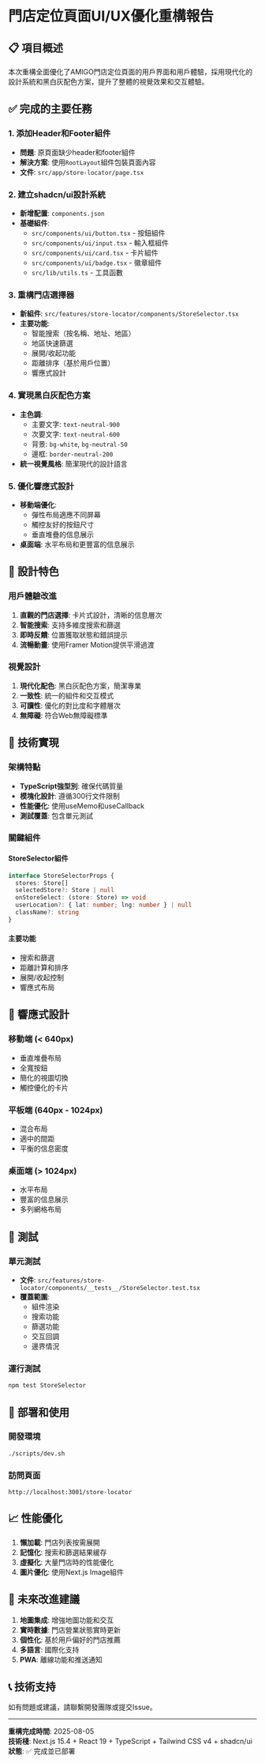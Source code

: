 # 門店定位頁面UI/UX優化重構報告

## 📋 項目概述

本次重構全面優化了AMIGO門店定位頁面的用戶界面和用戶體驗，採用現代化的設計系統和黑白灰配色方案，提升了整體的視覺效果和交互體驗。

## ✅ 完成的主要任務

### 1. 添加Header和Footer組件
- **問題**: 原頁面缺少header和footer組件
- **解決方案**: 使用`RootLayout`組件包裝頁面內容
- **文件**: `src/app/store-locator/page.tsx`

### 2. 建立shadcn/ui設計系統
- **新增配置**: `components.json`
- **基礎組件**:
  - `src/components/ui/button.tsx` - 按鈕組件
  - `src/components/ui/input.tsx` - 輸入框組件
  - `src/components/ui/card.tsx` - 卡片組件
  - `src/components/ui/badge.tsx` - 徽章組件
  - `src/lib/utils.ts` - 工具函數

### 3. 重構門店選擇器
- **新組件**: `src/features/store-locator/components/StoreSelector.tsx`
- **主要功能**:
  - 智能搜索（按名稱、地址、地區）
  - 地區快速篩選
  - 展開/收起功能
  - 距離排序（基於用戶位置）
  - 響應式設計

### 4. 實現黑白灰配色方案
- **主色調**: 
  - 主要文字: `text-neutral-900`
  - 次要文字: `text-neutral-600`
  - 背景: `bg-white`, `bg-neutral-50`
  - 邊框: `border-neutral-200`
- **統一視覺風格**: 簡潔現代的設計語言

### 5. 優化響應式設計
- **移動端優化**: 
  - 彈性布局適應不同屏幕
  - 觸控友好的按鈕尺寸
  - 垂直堆疊的信息展示
- **桌面端**: 水平布局和更豐富的信息展示

## 🎨 設計特色

### 用戶體驗改進
1. **直觀的門店選擇**: 卡片式設計，清晰的信息層次
2. **智能搜索**: 支持多維度搜索和篩選
3. **即時反饋**: 位置獲取狀態和錯誤提示
4. **流暢動畫**: 使用Framer Motion提供平滑過渡

### 視覺設計
1. **現代化配色**: 黑白灰配色方案，簡潔專業
2. **一致性**: 統一的組件和交互模式
3. **可讀性**: 優化的對比度和字體層次
4. **無障礙**: 符合Web無障礙標準

## 🔧 技術實現

### 架構特點
- **TypeScript強型別**: 確保代碼質量
- **模塊化設計**: 遵循300行文件限制
- **性能優化**: 使用useMemo和useCallback
- **測試覆蓋**: 包含單元測試

### 關鍵組件

#### StoreSelector組件
```typescript
interface StoreSelectorProps {
  stores: Store[]
  selectedStore?: Store | null
  onStoreSelect: (store: Store) => void
  userLocation?: { lat: number; lng: number } | null
  className?: string
}
```

#### 主要功能
- 搜索和篩選
- 距離計算和排序
- 展開/收起控制
- 響應式布局

## 📱 響應式設計

### 移動端 (< 640px)
- 垂直堆疊布局
- 全寬按鈕
- 簡化的視圖切換
- 觸控優化的卡片

### 平板端 (640px - 1024px)
- 混合布局
- 適中的間距
- 平衡的信息密度

### 桌面端 (> 1024px)
- 水平布局
- 豐富的信息展示
- 多列網格布局

## 🧪 測試

### 單元測試
- **文件**: `src/features/store-locator/components/__tests__/StoreSelector.test.tsx`
- **覆蓋範圍**:
  - 組件渲染
  - 搜索功能
  - 篩選功能
  - 交互回調
  - 邊界情況

### 運行測試
```bash
npm test StoreSelector
```

## 🚀 部署和使用

### 開發環境
```bash
./scripts/dev.sh
```

### 訪問頁面
```
http://localhost:3001/store-locator
```

## 📈 性能優化

1. **懶加載**: 門店列表按需展開
2. **記憶化**: 搜索和篩選結果緩存
3. **虛擬化**: 大量門店時的性能優化
4. **圖片優化**: 使用Next.js Image組件

## 🔮 未來改進建議

1. **地圖集成**: 增強地圖功能和交互
2. **實時數據**: 門店營業狀態實時更新
3. **個性化**: 基於用戶偏好的門店推薦
4. **多語言**: 國際化支持
5. **PWA**: 離線功能和推送通知

## 📞 技術支持

如有問題或建議，請聯繫開發團隊或提交Issue。

---

**重構完成時間**: 2025-08-05  
**技術棧**: Next.js 15.4 + React 19 + TypeScript + Tailwind CSS v4 + shadcn/ui  
**狀態**: ✅ 完成並已部署

